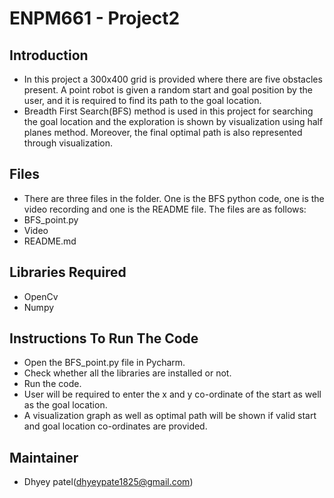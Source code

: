 # ENPM661 - Project2
## Introduction
* In this project a 300x400 grid is provided where there are five obstacles present. A point robot is given a random start and goal position by the user, and it is required to find its path to the goal location.
* Breadth First Search(BFS) method is used in this project for searching the goal location and the exploration is shown by visualization using half planes method. Moreover, the final optimal path is also represented through visualization.
## Files
* There are three files in the folder. One is the BFS python code, one is the video recording and one is the README file. The files are as follows:
* BFS_point.py
* Video
* README.md
## Libraries Required
* OpenCv
* Numpy
## Instructions To Run The Code
* Open the BFS_point.py file in Pycharm.
* Check whether all the libraries are installed or not.
* Run the code.
* User will be required to enter the x and y co-ordinate of the start as well as the goal location.
* A visualization graph as well as optimal path will be shown if valid start and goal location co-ordinates are provided.
## Maintainer
* Dhyey patel(dhyeypate1825@gmail.com)
